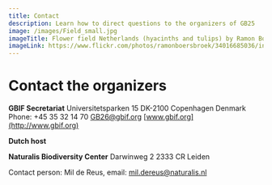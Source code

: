 ```yaml
---
title: Contact
description: Learn how to direct questions to the organizers of GB25
image: /images/Field_small.jpg
imageTitle: Flower field Netherlands (hyacinths and tulips) by Ramon Boersbroek
imageLink: https://www.flickr.com/photos/ramonboersbroek/34016685036/in/photolist-TPWpkA-7hboQp-kD6p4-cownv5-54LHGk-4dKbvh-97Ue6r-53tuGt-5qtMis-mEAAwH-mF8AS-mKQdVt-7TG64F-fbxjKg-r1GunG-HK7uA-kXgSZ-pDkLwS-ah1pzs-pS4My3-CDsrDi-m9pwK-qn6Y1r-223iF71-sT5VKr-uynpHm-vDGuAY-qKpYz8-CemN1F-rXSXPV-6dbaBf-239A8-96aRBw-8VJ985-uD13W-gpF43b-C1eGZV-53tDqT-m9VfGX-53xVcN-EPNKAy-paNFa-wAzM7-FypHD1-rSypwB-JgoLGK-MCvEaL-EKRGNm-rAfUXB-eS4y
---
```


# Contact the organizers

**GBIF Secretariat**
Universitetsparken 15
DK-2100 Copenhagen
Denmark
Phone: +45 35 32 14 70
[GB26@gbif.org](mailto:GB26@gbif.org)
[www.gbif.org](http://www.gbif.org)

**Dutch host**

**Naturalis Biodiversity Center**
Darwinweg 2
2333 CR  Leiden

Contact person: Mil de Reus, email: [mil.dereus@naturalis.nl](mailto:mil.dereus@naturalis.nl)

